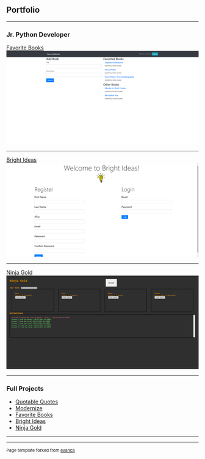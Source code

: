 ## Portfolio

---

### Jr. Python Developer 

[Favorite Books](/favoriteBooks_page)
<img src="images/Favorite_Books_Screenshot.png"/>

---
[Bright Ideas](/brightIdeas_page)
<img src="images/Bright_Ideas_Screenshot.png"/>

---
[Ninja Gold](/ninjaGold_page)
<img src="images/Ninja_Gold_Screenshot.png"/>

---

### Full Projects

- [Quotable Quotes](https://github.com/Aayala318/Quotable_Quotes.git)
- [Modernize](https://github.com/Aayala318/Modernize.git)
- [Favorite Books](https://github.com/Aayala318/Favorite_Books.git)
- [Bright Ideas](https://github.com/Aayala318/Bright_Ideas.git)
- [Ninja Gold](https://github.com/Aayala318/Ninja_Gold.git)

---




---
<p style="font-size:11px">Page template forked from <a href="https://github.com/evanca/quick-portfolio">evanca</a></p>
<!-- Remove above link if you don't want to attibute -->
